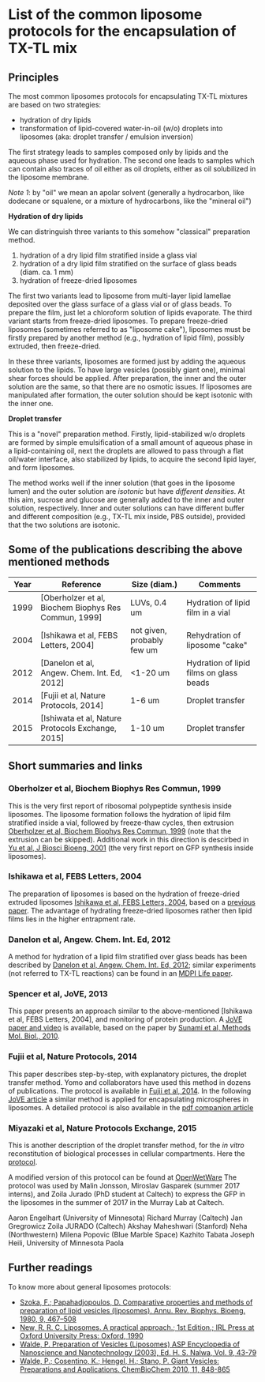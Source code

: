 # List of the common liposome protocols for the encapsulation of TX-TL mix

## Principles
The most common liposomes protocols for encapsulating TX-TL mixtures are based on two strategies:
- hydration of dry lipids
- transformation of lipid-covered water-in-oil (w/o) droplets into liposomes (aka: droplet transfer / emulsion inversion)

The first strategy leads to samples composed only by lipids and the aqueous phase used for hydration. The second one leads to samples which can contain also traces of oil either as oil droplets, either as oil solubilized in the liposome membrane. 

*Note 1*: by "oil" we mean an apolar solvent (generally a hydrocarbon, like dodecane or squalene, or a mixture of hydrocarbons, like the "mineral oil")

**Hydration of dry lipids**

We can distringuish three variants to this somehow "classical" preparation method.
1. hydration of a dry lipid film stratified inside a glass vial
2. hydration of a dry lipid film stratified on the surface of glass beads (diam. ca. 1 mm)
3. hydration of freeze-dried liposomes

The first two variants lead to liposome from multi-layer lipid lamellae deposited over the glass surface of a glass vial or of glass beads. To prepare the film, just let a chloroform solution of lipids evaporate. The third variant starts from freeze-dried liposomes. To prepare freeze-dried liposomes (sometimes referred to as "liposome cake"), liposomes must be firstly prepared by another method (e.g., hydration of lipid film), possibly extruded, then freeze-dried.

In these three variants, liposomes are formed just by adding the aqueous solution to the lipids. To have large vesicles (possibly giant one), minimal shear forces should be applied. After preparation, the inner and the outer solution are the same, so that there are no osmotic issues. If liposomes are manipulated after formation, the outer solution should be kept isotonic with the inner one.

**Droplet transfer**

This is a "novel" preparation method. Firstly, lipid-stabilized w/o droplets are formed by simple emulsification of a small amount of aqueous phase in a lipid-containing oil, next the droplets are allowed to pass through a flat oil/water interface, also stabilized by lipids, to acquire the second lipid layer, and form liposomes. 

The method works well if the inner solution (that goes in the liposome lumen) and the outer solution are *isotonic* but have *different densities*. At this aim, sucrose and glucose are generally added to the inner and outer solution, respectively. Inner and outer solutions can have different buffer and different composition (e.g., TX-TL mix inside, PBS outside), provided that the two solutions are isotonic.

## Some of the publications describing the above mentioned methods

| Year | Reference                                            | Size (diam.)   | Comments                         |
| ---- | ---------                                            | ----------- | ----------                       |
| 1999 | [Oberholzer et al, Biochem Biophys Res Commun, 1999] | LUVs, 0.4 um   | Hydration of lipid film in a vial|
| 2004 | [Ishikawa et al, FEBS Letters, 2004]                 |not given, probably few um   | Rehydration of liposome "cake"   |
| 2012 | [Danelon et al, Angew. Chem. Int. Ed, 2012]          | <1-20 um   | Hydration of lipid films on glass beads     |
| 2014 | [Fujii et al, Nature Protocols, 2014]                | 1-6 um   | Droplet transfer                 |
| 2015 | [Ishiwata et al, Nature Protocols Exchange, 2015]    | 1-10 um   | Droplet transfer                 |

## Short summaries and links

### Oberholzer et al, Biochem Biophys Res Commun, 1999

This is the very first report of ribosomal polypeptide synthesis inside liposomes. The liposome formation follows the hydration of lipid film stratified inside a vial, followed by freeze-thaw cycles, then extrusion [Oberholzer et al, Biochem Biophys Res Commun,
1999](https://www.sciencedirect.com/science/article/pii/S0006291X99904047)
(note that the extrusion can be skipped).  Additional work in this direction is descirbed in [Yu et al, J Biosci Bioeng,
2001](https://www.sciencedirect.com/science/article/pii/S1389172301803224) (the very first report on GFP synthesis inside liposomes).

### Ishikawa et al, FEBS Letters, 2004

The preparation of liposomes is based on the hydration of freeze-dried extruded liposomes [Ishikawa et al, FEBS Letters,
2004](https://www.sciencedirect.com/science/article/pii/S0014579304011743),
based on a [previous
paper](https://www.sciencedirect.com/science/article/pii/S0168365999000474). The advantage of hydrating freeze-dried liposomes
rather then lipid films lies in the higher entrapment rate.

### Danelon et al, Angew. Chem. Int. Ed, 2012

A method for hydration of a lipid film stratified over glass beads has
been described by [Danelon et al, Angew. Chem. Int. Ed,
2012](https://onlinelibrary.wiley.com/doi/abs/10.1002/anie.201107123);
similar experiments (not referred to TX-TL reactions) can be found in an [MDPI Life
paper](http://www.mdpi.com/2075-1729/5/1/969).

### Spencer et al, JoVE, 2013

This paper presents an approach similar to the above-mentioned [Ishikawa et al, FEBS Letters,
2004], and monitoring of protein production. A [JoVE paper and video](https://www.jove.com/video/51304/the-encapsulation-cell-free-transcription-translation-machinery) is available, based on the paper by [Sunami et al, Methods Mol. Biol., 2010](https://link.springer.com/protocol/10.1007%2F978-1-60327-331-2_20).

### Fujii et al, Nature Protocols, 2014

This paper describes step-by-step, with explanatory pictures, the droplet transfer method. Yomo and collaborators have 
used this method in dozens of publications. The protocol is available in
[Fujii et al, 2014](https://www.nature.com/articles/nprot.2014.107).
In the following [JoVE article](https://www.jove.com/video/55282) a similar method is applied for encapsulating microspheres in liposomes. A detailed protocol is also available in the [pdf companion article](https://www.jove.com/pdf/55282/jove-protocol-55282-preparation-giant-vesicles-encapsulating-microspheres-centrifugation)

### Miyazaki et al, Nature Protocols Exchange, 2015

This is another description of the droplet transfer method, for the *in vitro* reconstitution of biological processes in cellular compartments. Here the [protocol](https://www.nature.com/protocolexchange/protocols/3815#/related-articles).

A modified version of this protocol can be found at [OpenWetWare](https://openwetware.org/wiki/Preparation_of_cell-sized_water-in-oil_droplets) The protocol was used by Malin Jonsson, Miroslav Gasparek (summer 2017 interns), and Zoila Jurado (PhD student at Caltech) to express the GFP in the liposomes in the summer of 2017 in the Murray Lab at Caltech.

Aaron Engelhart (University of Minnesota)
Richard Murray (Caltech)
Jan Gregrowicz
Zoila JURADO (Caltech)
Akshay Maheshwari (Stanford)
Neha (Northwestern)
Milena Popovic (Blue Marble Space)
Kazhito Tabata
Joseph Heili, University of Minnesota
Paola

## Further readings

To know more about general liposomes protocols:

- [Szoka, F.; Papahadjopoulos, D. Comparative properties and methods of preparation of lipid vesicles (liposomes). Annu. Rev. Biophys. Bioeng. 1980, 9, 467–508](https://www.annualreviews.org/doi/abs/10.1146/annurev.bb.09.060180.002343)
- [New, R. R. C. Liposomes. A practical approach.; 1st Edition.; IRL Press at Oxford University Press: Oxford, 1990](https://www.amazon.com/Liposomes-Practical-Approach/dp/0199630771)
- [Walde, P. Preparation of Vesicles (Liposomes) ASP Encyclopedia of Nanoscience and Nanotechnology (2003), Ed. H. S. Nalwa, Vol. 9, 43-79](http://www.aspbs.com/enna-z.html)
- [Walde, P.; Cosentino, K.; Hengel, H.; Stano, P. Giant Vesicles: Preparations and Applications.  ChemBioChem 2010, 11, 848-865](https://onlinelibrary.wiley.com/doi/abs/10.1002/cbic.201000010)




